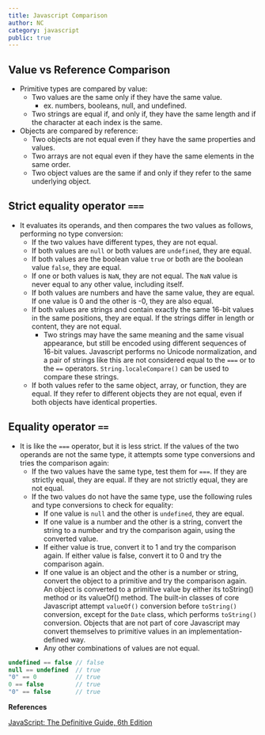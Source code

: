 ```yaml
---
title: Javascript Comparison
author: NC
category: javascript
public: true
---
```



## Value vs Reference Comparison
- Primitive types are compared by value:
	- Two values are the same only if they have the same value.
		- ex. numbers, booleans, null, and undefined.
	- Two strings are equal if, and only if, they have the same length and if the character at each index is the same.
- Objects are compared by reference:
	- Two objects are not equal even if they have the same properties and values.
	- Two arrays are not equal even if they have the same elements in the same order.
	- Two object values are the same if and only if they refer to the same underlying object.

## Strict equality operator `===`
- It evaluates its operands, and then compares the two values as follows, performing no type conversion:
	- If the two values have different types, they are not equal.
	- If both values are `null` or both values are `undefined`, they are equal.
	- If both values are the boolean value `true` or both are the boolean value `false`, they are equal.
	- If one or both values is `NaN`, they are not equal. The `NaN` value is never equal to any other value, including itself.
	- If both values are numbers and have the same value, they are equal. If one value is 0 and the other is -0, they are also equal.
	- If both values are strings and contain exactly the same 16-bit values in the same positions, they are equal. If the strings differ in length or content, they are not equal.
		- Two strings may have the same meaning and the same visual appearance, but still be encoded using different sequences of 16-bit values. Javascript performs no Unicode normalization, and a pair of strings like this are not considered equal to the `===` or to the `==` operators. `String.localeCompare()` can be used to compare these strings.
	- If both values refer to the same object, array, or function, they are equal. If they refer to different objects they are not equal, even if both objects have identical properties.

## Equality operator `==`
- It is like the `===` operator, but it is less strict. If the values of the two operands are not the same type, it attempts some type conversions and tries the comparison again:
	- If the two values have the same type, test them for `===`. If they are strictly equal, they are equal. If they are not strictly equal, they are not equal.
	- If the two values do not have the same type, use the following rules and type conversions to check for equality:
		- If one value is `null` and the other is `undefined`, they are equal.
		- If one value is a number and the other is a string, convert the string to a number and try the comparison again, using the converted value.
		- If either value is true, convert it to 1 and try the comparison again. If either value is false, convert it to 0 and try the comparison again.
		- If one value is an object and the other is a number or string, convert the object to a primitive and try the comparison again. An object is converted to a primitive value by either its toString() method or its valueOf() method. The built-in classes of core Javascript attempt `valueOf()` conversion before `toString()` conversion, except for the `Date` class, which performs `toString()` conversion. Objects that are not part of core Javascript may convert themselves to primitive values in an implementation-defined way.
		- Any other combinations of values are not equal.

```js
undefined == false // false
null == undefined  // true
"0" == 0           // true
0 == false         // true
"0" == false       // true
```

**References**

[JavaScript: The Definitive Guide, 6th Edition](http://shop.oreilly.com/product/9780596805531.do)
